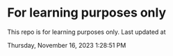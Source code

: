 # For learning purposes only
This repo is for learning purposes only.
Last updated at

Thursday, November 16, 2023 1:28:51 PM

